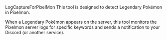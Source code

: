 LogCaptureForPixelMon This tool is designed to detect Legendary Pokémon in Pixelmon.

When a Legendary Pokémon appears on the server, this tool monitors the Pixelmon server logs for specific keywords and sends a notification to your Discord (or another service).

